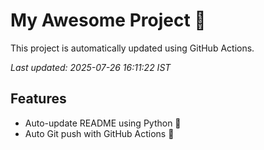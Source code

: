 # My Awesome Project 🚀

This project is automatically updated using GitHub Actions.

_Last updated: 2025-07-26 16:11:22 IST_

## Features
- Auto-update README using Python 🐍
- Auto Git push with GitHub Actions 🤖
